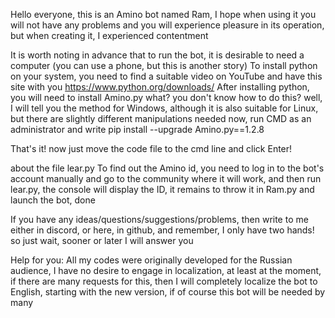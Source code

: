 Hello everyone, this is an Amino bot named Ram, I hope when using it you will not have any problems and you will experience pleasure in its operation, but when creating it, I experienced contentment

It is worth noting in advance that to run the bot, it is desirable to need a computer (you can use a phone, but this is another story)
To install python on your system, you need to find a suitable video on YouTube and have this site with you https://www.python.org/downloads/
After installing python, you will need to install Amino.py
what? you don't know how to do this? well, I will tell you the method for Windows, although it is also suitable for Linux, but there are slightly different manipulations needed
now, run CMD as an administrator and write pip install --upgrade Amino.py==1.2.8

That's it! now just move the code file to the cmd line and click Enter!

about the file lear.py To find out the Amino id, you need to log in to the bot's account manually and go to the community where it will work, and then run lear.py, the console will display the ID, it remains to throw it in Ram.py and launch the bot, done

If you have any ideas/questions/suggestions/problems, then write to me either in discord, or here, in github, and remember, I only have two hands! so just wait, sooner or later I will answer you

Help for you: All my codes were originally developed for the Russian audience, I have no desire to engage in localization, at least at the moment, if there are many requests for this, then I will completely localize the bot to English, starting with the new version, if of course this bot will be needed by many
